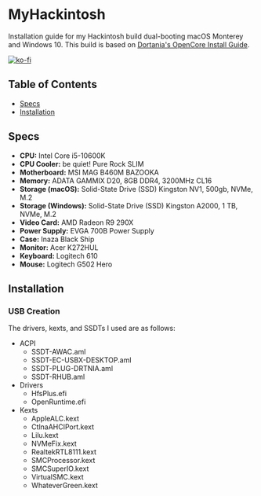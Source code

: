 # MyHackintosh
Installation guide for my Hackintosh build dual-booting macOS Monterey and Windows 10.
This build is based on [Dortania's OpenCore Install Guide](https://dortania.github.io/OpenCore-Install-Guide/).

[![ko-fi](https://ko-fi.com/img/githubbutton_sm.svg)](https://ko-fi.com/eduardolteanu)

## Table of Contents
* [Specs](#specs)
* [Installation](#installation)

## Specs

* **CPU:** Intel Core i5-10600K
* **CPU Cooler:** be quiet! Pure Rock SLIM
* **Motherboard:** MSI MAG B460M BAZOOKA
* **Memory:** ADATA GAMMIX D20, 8GB DDR4, 3200MHz CL16
* **Storage (macOS):** Solid-State Drive (SSD) Kingston NV1, 500gb, NVMe, M.2
* **Storage (Windows):** Solid-State Drive (SSD) Kingston A2000, 1 TB, NVMe, M.2
* **Video Card:** AMD Radeon R9 290X
* **Power Supply:** EVGA 700B Power Supply
* **Case:** Inaza Black Ship
* **Monitor:** Acer K272HUL
* **Keyboard:** Logitech 610
* **Mouse:** Logitech G502 Hero

## Installation

### USB Creation
The drivers, kexts, and SSDTs I used are as follows:

* ACPI
  * SSDT-AWAC.aml
  * SSDT-EC-USBX-DESKTOP.aml
  * SSDT-PLUG-DRTNIA.aml
  * SSDT-RHUB.aml
* Drivers
  * HfsPlus.efi
  * OpenRuntime.efi
* Kexts
  * AppleALC.kext
  * CtlnaAHCIPort.kext
  * Lilu.kext
  * NVMeFix.kext
  * RealtekRTL8111.kext
  * SMCProcessor.kext
  * SMCSuperIO.kext
  * VirtualSMC.kext
  * WhateverGreen.kext

  
